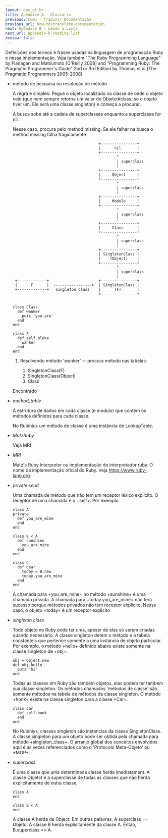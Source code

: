 ```yaml
---
layout: doc_pt_br
title: Apêndice A - Glossário
previous: Como - Traduzir Documentação
previous_url: how-to/translate-documentation
next: Apêndice B - Lendo a Lista
next_url: appendix-b-reading-list
review: false
---
```


Definições dos termos e frases usadas na linguagem de programação Ruby e nessa
implementação. Veja também "The Ruby Programming Language" by Flanagan and
Matsumoto [O'Reilly 2008] and "Programming Ruby: The Pragmatic Programmer's
Guide" 2nd or 3rd Edition by Thomas et al [The Pragmatic Programmers
2005-2008]


* método de pesquisa ou resolução de método

  A regra é simples: Pegue o objeto localizado na classe de onde o objeto veio
  (que nem sempre retorna um valor de Objetct#class; se o objeto tiver um. Ele
  será uma classe singleton) e começa a procurar.

  A busca sobe até a cadeia de superclasses enquanto a superclasse for nil.

  Nesse caso, procura pelo method missing. Se ele falhar na busca
  o method missing falha tragicamente

                                            +----------------+
                                            |      nil       |
                                            +----------------+
                                                    ^
                                                    | superclass
                                                    |
                                            +----------------+
                                            |     Object     |
                                            +----------------+
                                                    ^
                                                    | superclass
                                                    |
                                            +----------------+
                                            |     Module     |
                                            +----------------+
                                                    ^
                                                    | superclass
                                                    |
                                            +----------------+
                                            |     Class      |
                                            +----------------+
                                                    ^
                                                    | superclass
                                                    |
                                            +----------------+
                                            | SingletonClass |
                                            |    (Object)    |
                                            +----------------+
                                                    ^
                                                    | superclass
                                                    |
       +-------------+                      +----------------+
       |      F      |  ----------------->  | SingletonClass |
       +-------------+   singleton class    |      (F)       |
                                            +----------------+


      class Class
        def wanker
          puts 'you are'
        end
      end

      class F
        def self.bloke
          wanker
        end
      end

  1. Resolvendo método 'wanker' -- procura método nas tabelas:

      1. SingletonClass(F)
      1. SingletonClass(Object)
      1. Class

  Encontrado


* _method_table_

  A estrutura de dados em cada classe (e módulo) que contem os métodos definidos
  para cada classe.

  No Rubinius um método de classe é uma instância de LookupTable.


* _MatzRuby_

  Veja MRI


* _MRI_

  Matz's Ruby Interpreter ou implementação do interpretador ruby. O nome da
  implementação oficial do Ruby. Veja <https://www.ruby-lang.org>.


* _private send_

  Uma chamada de método que não tem um receptor léxico explícito. O receptor
  de uma chamada é o +self+. Por exemplo:

      class A
      private
        def you_are_mine
        end
      end

      class B < A
        def sunshine
          you_are_mine
        end
      end

      class C
        def dear
          today = B.new
          today.you_are_mine
        end
      end

  A chamada para +you_are_mine+ no método +sunshine+ é uma chamada privada.
  A chamada para +today.you_are_mine+ não terá sucesso porque métodos privados
  não tem receptor explicito. Nesse caso, o objeto +today+ é um receptor 
  explicito

* _singleton class_

  Todo objeto no Ruby pode ter uma, apesar de elas só serem criadas quando
  necessário. A classe singleton detém o método e a tabela constanteis que
  pertence somente a uma instancia de objeto particular. Por exemplo, o
  método +hello+ definido abaixo existe somente na classe singleton de +obj+.

      obj = Object.new
      def obj.hello
        puts 'hi'
      end

  Todas as classes em Ruby são também objetos, elas podem ter também sua 
  classe singleton. Os métodos chamados 'métodos de classe' são somente
  métodos na tabela de métodos da classe singleton. O método +honk+ existe
  na classe singleton para a classe +Car+.

      class Car
        def self.honk
        end
      end

  No Rubiniys, classes singleton são instancias da classe SingletonClass.
  A classe singleton para um objeto pode ser obtida pela chamada para
  método +singleton_class+. O arranjo global dos conceitos envolvidos aqui
  é as vezes referenciados como o 'Protocolo Meta-Objeto' ou +MOP+.

* _superclass_

  É uma classe que  uma determinada classe herda imediatament. A classe Objetct
  é a superclasse de todas as classes que não herda explicitamente de outra classe.

      class A
      end

      class B < A
      end

  A classe A herda de Object. Em outras palavras, A.superclass == Objetc. A classe B
  herda explicitamente da classe A. Então, B.superclass == A.
